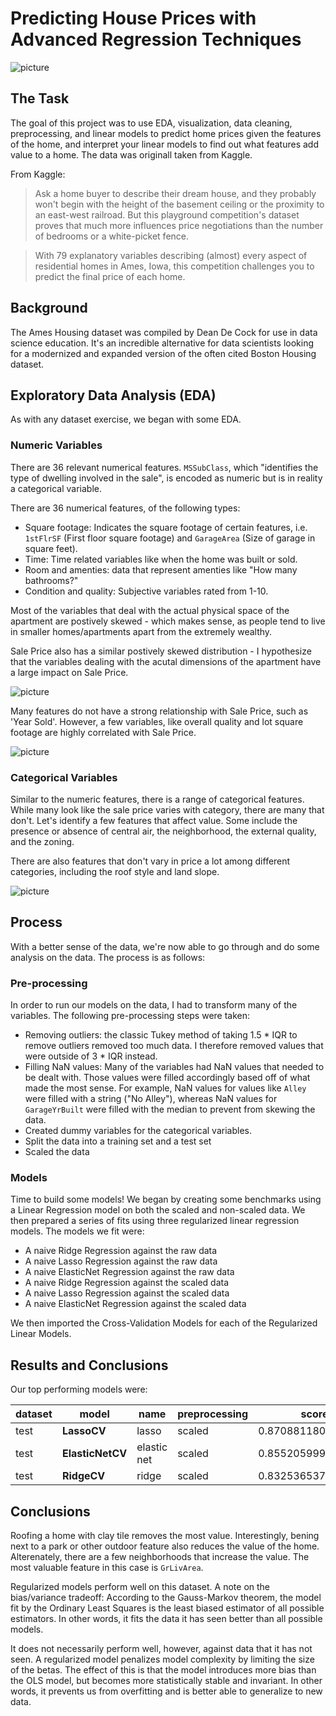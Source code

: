 # Predicting House Prices with Advanced Regression Techniques

![picture](http://rentinginla.com/wp-content/uploads/2015/12/Buying.jpg)

## The Task
The goal of this project was to use EDA, visualization, data cleaning, preprocessing, and linear models to predict home prices given the features of the home, and interpret your linear models to find out what features add value to a home.  The data was originall taken from Kaggle. 

From Kaggle: 
> Ask a home buyer to describe their dream house, and they probably won't begin with the height of the basement ceiling or the proximity to an east-west railroad. But this playground competition's dataset proves that much more influences price negotiations than the number of bedrooms or a white-picket fence.

> With 79 explanatory variables describing (almost) every aspect of residential homes in Ames, Iowa, this competition challenges you to predict the final price of each home.

## Background
The Ames Housing dataset was compiled by Dean De Cock for use in data science education. It's an incredible alternative for data scientists looking for a modernized and expanded version of the often cited Boston Housing dataset. 

## Exploratory Data Analysis (EDA)
As with any dataset exercise, we began with some EDA.  

### Numeric Variables
There are 36 relevant numerical features.  `MSSubClass`, which "identifies the type of dwelling involved in the sale", is encoded as numeric but is in reality a categorical variable. 

There are 36 numerical features, of the following types:
* Square footage: Indicates the square footage of certain features, i.e. `1stFlrSF` (First floor square footage) and `GarageArea` (Size of garage in square feet).
* Time: Time related variables like when the home was built or sold. 
* Room and amenties: data that represent amenties like "How many bathrooms?"
* Condition and quality: Subjective variables rated from 1-10. 

Most of the variables that deal with the actual physical space of the apartment are postively skewed - which makes sense, as people tend to live in smaller homes/apartments apart from the extremely wealthy. 

Sale Price also has a similar postively skewed distribution - I hypothesize that the variables dealing with the acutal dimensions of the apartment have a large impact on Sale Price. 

![picture](images/numeric_hist.png)

Many features do not have a strong relationship with Sale Price, such as 'Year Sold'.  However, a few variables, like overall quality and lot square footage are highly correlated with Sale Price. 

![picture](images/numeric_scatter.png)

### Categorical Variables 
Similar to the numeric features, there is a range of categorical features. While many look like the sale price varies with category, there are many that don't. Let's identify a few features that affect value. Some include the presence or absence of central air, the neighborhood, the external quality, and the zoning.

There are also features that don't vary in price a lot among different categories, including the roof style and land slope.

![picture](images/categorical_bar.png)

## Process 
With a better sense of the data, we're now able to go through and do some analysis on the data.  The process is as follows:

### Pre-processing
In order to run our models on the data, I had to transform many of the variables.  The following pre-processing steps were taken:
* Removing outliers: the classic Tukey method of taking 1.5 * IQR to remove outliers removed too much data.  I therefore removed values that were outside of 3 * IQR instead. 
* Filling NaN values: Many of the variables had NaN values that needed to be dealt with.  Those values were filled accordingly based off of what made the most sense.  For example, NaN values for values like `Alley` were filled with a string ("No Alley"), whereas NaN values for `GarageYrBuilt` were filled with the median to prevent from skewing the data. 
* Created dummy variables for the categorical variables.
* Split the data into a training set and a test set
* Scaled the data 

### Models
Time to build some models!  We began by creating some benchmarks using a Linear Regression model on both the scaled and non-scaled data. We then prepared a series of fits using three regularized linear regression models.  The models we fit were:
- A naive Ridge Regression against the raw data
- A naive Lasso Regression against the raw data
- A naive ElasticNet Regression against the raw data
- A naive Ridge Regression against the scaled data
- A naive Lasso Regression against the scaled data
- A naive ElasticNet Regression against the scaled data

We then imported the Cross-Validation Models for each of the Regularized Linear Models.  

## Results and Conclusions

Our top performing models were: 

| dataset | model        | name        | preprocessing | score              |
|---------|--------------|-------------|---------------|--------------------|
| test    | **LassoCV**      | lasso       | scaled        | 0.8708811803709471 |
| test    | **ElasticNetCV** | elastic net | scaled        | 0.8552059992855636 |
| test    | **RidgeCV**      | ridge       | scaled        | 0.8325365372218565 |

## Conclusions
Roofing a home with clay tile removes the most value. Interestingly, bening next to a park or other outdoor feature also reduces the value of the home. Alterenately, there are a few neighborhoods that increase the value. The most valuable feature in this case is `GrLivArea`. 

Regularized models perform well on this dataset.  A note on the bias/variance tradeoff: According to the Gauss-Markov theorem, the model fit by the Ordinary Least Squares is the least biased estimator of all possible estimators. In other words, it fits the data it has seen better than all possible models. 

It does not necessarily perform well, however, against data that it has not seen. A regularized model penalizes model complexity by limiting the size of the betas. The effect of this is that the model introduces more bias than the OLS model, but becomes more statistically stable and invariant. In other words, it prevents us from overfitting and is better able to generalize to new data. 

